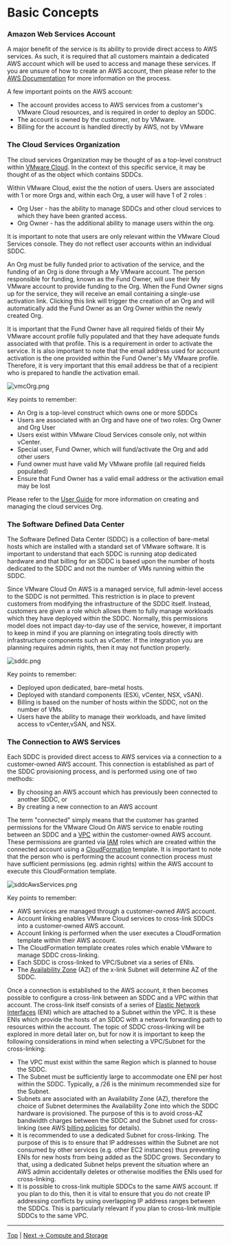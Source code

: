 # Basic Concepts

### Amazon Web Services Account

A major benefit of the service is its ability to provide direct access to AWS services. As such, it is required that all customers maintain a dedicated AWS account which will be used to access and manage these services.  If you are unsure of how to create an AWS account, then please refer to the [AWS Documentation](https://aws.amazon.com/premiumsupport/knowledge-center/create-and-activate-aws-account/) for more information on the process.

A few important points on the AWS account:

* The account provides access to AWS services from a customer's VMware Cloud resources, and is required in order to deploy an SDDC.
* The account is owned by the customer, not by VMware.
* Billing for the account is handled directly by AWS, not by VMware

    
    
### The Cloud Services Organization

The cloud services Organization may be thought of as a top-level construct within [VMware Cloud](https://cloud.vmware.com). In the context of this specific service, it may be thought of as the object which contains SDDCs.

Within VMware Cloud, exist the the notion of users. Users are associated with 1 or more Orgs and, within each Org, a user will have 1 of 2 roles :

* Org User - has the ability to manage SDDCs and other cloud services to which they have been granted access.
* Org Owner - has the additional ability to manage users within the org.

It is important to note that users are only relevant within the VMware Cloud Services console. They do not reflect user accounts within an individual SDDC.

An Org must be fully funded prior to activation of the service, and the funding of an Org is done through a My VMware account. The person responsible for funding, known as the Fund Owner, will use their My VMware account to provide funding to the Org. When the Fund Owner signs up for the service, they will receive an email containing a single-use activation link. Clicking this link will trigger the creation of an Org and will automatically add the Fund Owner as an Org Owner within the newly created Org.

It is important that the Fund Owner have all required fields of their My VMware account profile fully populated and that they have adequate funds associated with that profile. This is a requirement in order to activate the service.  It is also important to note that the email address used for account activation is the one provided within the Fund Owner's My VMware profile. Therefore, it is very important that this email address be that of a recipient who is prepared to handle the activation email.

![vmcOrg.png](./illustrations/vmcOrg.png "VMC Org")

Key points to remember:
* An Org is a top-level construct which owns one or more SDDCs
* Users are associated with an Org and have one of two roles: Org Owner and Org User
* Users exist within VMware Cloud Services console only, not within vCenter.
* Special user, Fund Owner, which will fund/activate the Org and add other users
* Fund owner must have valid My VMware profile (all required fields populated)
* Ensure that Fund Owner has a valid email address or the activation email may be lost

Please refer to the [User Guide](https://docs.vmware.com/en/VMware-Cloud-on-AWS/services/com.vmware.vmc-aws.getting-started/GUID-3D741363-F66A-4CF9-80EA-AA2866D1834E.html) for more information on creating and managing the cloud services Org.


### The Software Defined Data Center

The Software Defined Data Center (SDDC) is a collection of bare-metal hosts which are installed with a standard set of VMware software. It is important to understand that each SDDC is running atop dedicated hardware and that billing for an SDDC is based upon the number of hosts dedicated to the SDDC and not the number of VMs running within the SDDC.

Since VMware Cloud On AWS is a managed service, full admin-level access to the SDDC is not permitted. This restriction is in place to prevent customers from modifying the infrastructure of the SDDC itself.  Instead, customers are given a role which allows them to fully manage workloads which they have deployed within the SDDC. Normally, this permissions model does not impact day-to-day use of the service, however, it important to keep in mind if you are planning on integrating tools directly with infrastructure components such as vCenter. If the integration you are planning requires admin rights, then it may not function properly.


![sddc.png](./illustrations/sddc.png "SDDC")

Key points to remember:
* Deployed upon dedicated, bare-metal hosts.
* Deployed with standard components (ESXi, vCenter, NSX, vSAN).
* Billing is based on the number of hosts within the SDDC, not on the number of VMs.
* Users have the ability to manage their workloads, and have limited access to vCenter,vSAN, and NSX.


### The Connection to AWS Services

Each SDDC is provided direct access to AWS services via a connection to a customer-owned AWS account. This connection is established as part of the SDDC provisioning process, and is performed using one of two methods:

* By choosing an AWS account which has previously been connected to another SDDC, or
* By creating a new connection to an AWS account

The term "connected" simply means that the customer has granted permissions for the VMware Cloud On AWS service to enable routing between an SDDC and a [VPC](https://docs.aws.amazon.com/AmazonVPC/latest/UserGuide/VPC_Subnets.html) within the customer-owned AWS account. These permissions are granted via [IAM](https://aws.amazon.com/iam/) roles which are created within the connected account using a [CloudFormation](https://aws.amazon.com/cloudformation/) template. It is important to note that the person who is performing the account connection process must have sufficient permissions (eg. admin rights) within the AWS account to execute this CloudFormation template.


![sddcAwsServices.png](./illustrations/sddcAwsServices.png "Connecting to AWS Services")

Key points to remember:
* AWS services are managed through a customer-owned AWS account.
* Account linking enables VMware Cloud services to cross-link SDDCs into a customer-owned AWS account.
* Account linking is performed when the user executes a CloudFormation template within their AWS account.
* The CloudFormation template creates roles which enable VMware to manage SDDC cross-linking.
* Each SDDC is cross-linked to VPC/Subnet via a series of ENIs.
* The [Availability Zone](https://docs.aws.amazon.com/AWSEC2/latest/UserGuide/using-regions-availability-zones.html) (AZ) of the x-link Subnet will determine AZ of the SDDC.


Once a connection is established to the AWS account, it then becomes possible to configure a cross-link between an SDDC and a VPC within that account. The cross-link itself consists of a series of [Elastic Network Interfaces](https://docs.aws.amazon.com/AWSEC2/latest/UserGuide/using-eni.html) (ENI) which are attached to a Subnet within the VPC. It is these ENIs which provide the hosts of an SDDC with a network forwarding path to resources within the account. The topic of SDDC cross-linking will be explored in more detail later on, but for now it is important to keep the following considerations in mind when selecting a VPC/Subnet for the cross-linking:

* The VPC must exist within the same Region which is planned to house the SDDC.
* The Subnet must be sufficiently large to accommodate one ENI per host within the SDDC. Typically, a /26 is the minimum recommended size for the Subnet.
* Subnets are associated with an Availability Zone (AZ), therefore the choice of Subnet determines the Availability Zone into which the SDDC hardware is provisioned. The purpose of this is to avoid cross-AZ bandwidth charges between the SDDC and the Subnet used for cross-linking (see AWS [billing policies](https://aws.amazon.com/govcloud-us/pricing/data-transfer/) for details).
* It is recommended to use a dedicated Subnet for cross-linking. The purpose of this is to ensure that IP addresses within the Subnet are not consumed by other services (e.g. other EC2 instances) thus preventing ENIs for new hosts from being added as the SDDC grows. Secondary to that, using a dedicated Subnet helps prevent the situation where an AWS admin accidentally deletes or otherwise modifies the ENIs used for cross-linking.
* It is possible to cross-link multiple SDDCs to the same AWS account. If you plan to do this, then it is vital to ensure that you do not create IP addressing conflicts by using overlapping IP address ranges between the SDDCs. This is particularly relevant if you plan to cross-link multiple SDDCs to the same VPC.



---
[Top](./README.md) | [Next -> Compute and Storage](./02_computeAndStorage.md)
